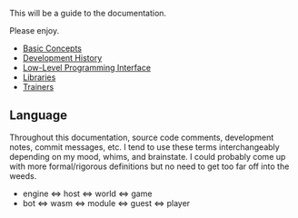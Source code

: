 This will be a guide to the documentation. 

Please enjoy. 

* [Basic Concepts](./concepts.md)
* [Development History](./history.md)
* [Low-Level Programming Interface](./interface.md)
* [Libraries](./libraries.md)
* [Trainers](./trainers.md)


## Language

Throughout this documentation, source code comments, development notes, commit messages, etc. I tend to use these terms interchangeably depending on my mood, whims, and brainstate. I could probably come up with more formal/rigorous definitions but no need to get too far off into the weeds. 
* engine ⇔ host ⇔ world ⇔ game
* bot ⇔ wasm ⇔ module ⇔ guest ⇔ player
